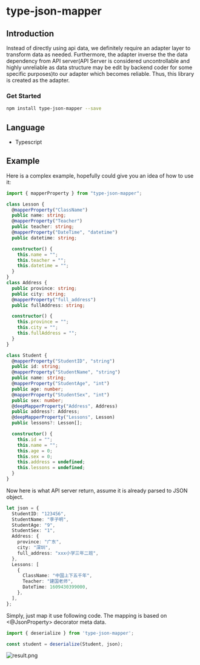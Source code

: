 # type-json-mapper

## Introduction

Instead of directly using api data, we definitely require an adapter layer to transform data as needed. Furthermore, the adapter inverse the the data dependency from API server(API Server is considered uncontrollable and highly unreliable as data structure may be edit by backend coder for some specific purposes)to our adapter which becomes reliable. Thus, this library is created as the adapter.

### Get Started

```bash
npm install type-json-mapper --save
```

## Language

- Typescript

## Example

Here is a complex example, hopefully could give you an idea of how to use it:

```typescript
import { mapperProperty } from "type-json-mapper";

class Lesson {
  @mapperProperty("ClassName")
  public name: string;
  @mapperProperty("Teacher")
  public teacher: string;
  @mapperProperty("DateTime", "datetime")
  public datetime: string;

  constructor() {
    this.name = "";
    this.teacher = "";
    this.datetime = "";
  }
}
class Address {
  public province: string;
  public city: string;
  @mapperProperty("full_address")
  public fullAddress: string;

  constructor() {
    this.province = "";
    this.city = "";
    this.fullAddress = "";
  }
}

class Student {
  @mapperProperty("StudentID", "string")
  public id: string;
  @mapperProperty("StudentName", "string")
  public name: string;
  @mapperProperty("StudentAge", "int")
  public age: number;
  @mapperProperty("StudentSex", "int")
  public sex: number;
  @deepMapperProperty("Address", Address)
  public address?: Address;
  @deepMapperProperty("Lessons", Lesson)
  public lessons?: Lesson[];

  constructor() {
    this.id = "";
    this.name = "";
    this.age = 0;
    this.sex = 0;
    this.address = undefined;
    this.lessons = undefined;
  }
}
```

Now here is what API server return, assume it is already parsed to JSON object.

```typescript
let json = {
  StudentID: "123456",
  StudentName: "李子明",
  StudentAge: "9",
  StudentSex: "1",
  Address: {
    province: "广东",
    city: "深圳",
    full_address: "xxx小学三年二班",
  },
  Lessons: [
    {
      ClassName: "中国上下五千年",
      Teacher: "建国老师",
      DateTime: 1609430399000,
    },
  ],
};
```

Simply, just map it use following code. The mapping is based on <@JsonProperty> decorator meta data.

```typescript
import { deserialize } from 'type-json-mapper';

const student = deserialize(Student, json);

```
![result.png](https://i.loli.net/2020/12/30/R59swPZex4NaImQ.png)